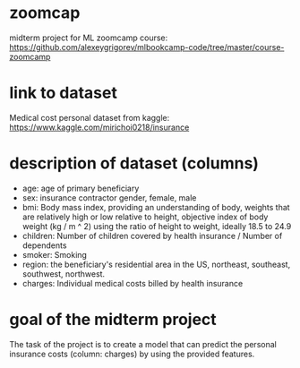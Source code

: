 # zoomcap
midterm project for ML zoomcamp course: https://github.com/alexeygrigorev/mlbookcamp-code/tree/master/course-zoomcamp

# link to dataset
Medical cost personal dataset from kaggle:
https://www.kaggle.com/mirichoi0218/insurance

# description of dataset (columns)
- age: age of primary beneficiary
- sex: insurance contractor gender, female, male
- bmi: Body mass index, providing an understanding of body, weights that are relatively high or low relative to height, objective index of body weight (kg / m ^ 2) using the ratio of height to weight, ideally 18.5 to 24.9
- children: Number of children covered by health insurance / Number of dependents
- smoker: Smoking
- region: the beneficiary's residential area in the US, northeast, southeast, southwest, northwest.
- charges: Individual medical costs billed by health insurance

# goal of the midterm project
The task of the project is to create a model that can predict the personal insurance costs (column: charges) by using the provided features.